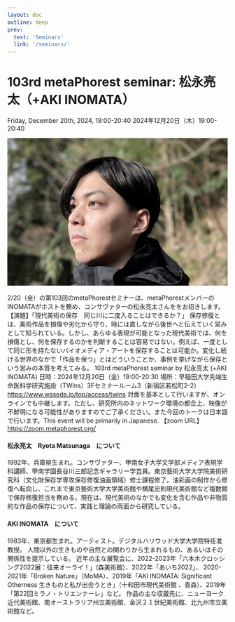 ```yaml
---
layout: doc
outline: deep
prev:
  text: 'Seminars'
  link: '/seminars/'
---
```


# 103rd metaPhorest seminar: 松永亮太（+AKI INOMATA）

Friday, December 20th, 2024, 19:00-20:40
2024年12月20日（木）19:00-20:40

![](/public/seminars/103/103.jpg)

2/20（金）の第103回のmetaPhorestセミナーは、metaPhorestメンバーのINOMATAがホストを務め、コンサヴァターの松永亮太さんををお招きします。
【演題】「現代美術の保存　同じ川に二度入ることはできるか？」
保存修復とは、美術作品を損傷や劣化から守り、時には直しながら後世へと伝えていく営みとして知られている。しかし、あらゆる表現が可能となった現代美術では、何を損傷とし、何を保存するのかを判断することは容易ではない。例えば、一度として同じ形を持たないバイオメディア・アートを保存することは可能か。変化し続ける世界のなかで「作品を保つ」とはどういうことか、事例を挙げながら保存という営みの本質を考えてみる。
103rd metaPhorest seminar by 松永亮太 (+AKI INOMATA)
日時：2024年12月20日（金）19:00-20:30
場所：早稲田大学先端生命医科学研究施設（TWIns）3Fセミナールーム3（新宿区若松町2-2）
https://www.waseda.jp/top/access/twins
対面を基本として行いますが、オンラインでも中継します。ただし、研究所内のネットワーク環境の都合上、映像が不鮮明になる可能性がありますのでご了承ください。また今回のトークは日本語で行います。This event will be primarily in Japanese.
【zoom URL】https://zoom.metaphorest.org/



#### 松永亮太　Ryota Matsunaga　について

1992年、兵庫県生まれ。コンサヴァター、甲南女子大学文学部メディア表現学科講師、甲南学園長谷川三郎記念ギャラリー学芸員。東京藝術大学大学院美術研究科（文化財保存学専攻保存修復油画領域）修士課程修了。油彩画の制作から修復へ転向し、これまで東京藝術大学大学美術館や横尾忠則現代美術館など複数館で保存修復担当を務める。現在は、現代美術のなかでも変化を含む作品や非物質的な作品の保存について、実践と理論の両面から研究している。

#### AKI INOMATA　について

1983年、東京都生まれ。アーティスト。デジタルハリウッド大学大学院特任准教授。
人間以外の生きものや自然との関わりから生まれるもの、あるいはその関係性を提示している。
近年の主な展覧会に、2022-2023年「六本木クロッシング2022展：往来オーライ！」(森美術館）、2022年「あいち2022」、 2020-2021年「Broken Nature」（MoMA）、2019年「AKI INOMATA: Significant Otherness 生きものと私が出会うとき」（十和田市現代美術館 、青森）、2019年「第22回ミラノ・トリエンナーレ」など。
作品の主な収蔵先に、ニューヨーク近代美術館、南オーストラリア州立美術館、金沢２１世紀美術館、北九州市立美術館など。
